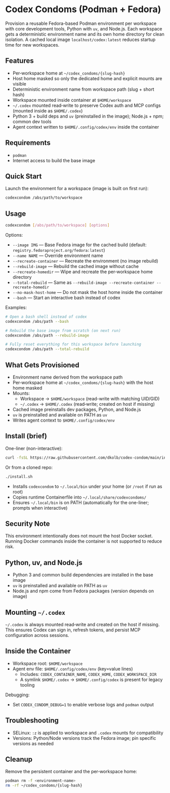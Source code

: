 # Codex Condoms (Podman + Fedora)

Provision a reusable Fedora-based Podman environment per workspace with core development tools, Python with `uv`, and Node.js. Each workspace gets a deterministic environment name and its own home directory for clean isolation. A cached local image `localhost/codex:latest` reduces startup time for new workspaces.

## Features

- Per‑workspace home at `~/codex_condoms/{slug-hash}`
- Host home masked so only the dedicated home and explicit mounts are visible
- Deterministic environment name from workspace path (slug + short hash)
- Workspace mounted inside container at `$HOME/workspace`
- `~/.codex` mounted read‑write to preserve Codex auth and MCP configs (mounted inside as `$HOME/.codex`)
- Python 3 + build deps and `uv` (preinstalled in the image); Node.js + npm; common dev tools
- Agent context written to `$HOME/.config/codex/env` inside the container

## Requirements

- `podman`
- Internet access to build the base image

## Quick Start

Launch the environment for a workspace (image is built on first run):

```bash
codexcondom /abs/path/to/workspace
```

## Usage

```bash
codexcondom [/abs/path/to/workspace] [options]
```

Options:

- `--image IMG` — Base Fedora image for the cached build (default: `registry.fedoraproject.org/fedora:latest`)
- `--name NAME` — Override environment name
- `--recreate-container` — Recreate the environment (no image rebuild)
- `--rebuild-image` — Rebuild the cached image without cache
- `--recreate-homedir` — Wipe and recreate the per‑workspace home directory
- `--total-rebuild` — Same as `--rebuild-image --recreate-container --recreate-homedir`
- `--no-mask-host-home` — Do not mask the host home inside the container
- `--bash` — Start an interactive bash instead of codex

Examples:

```bash
# Open a bash shell instead of codex
codexcondom /abs/path --bash

# Rebuild the base image from scratch (on next run)
codexcondom /abs/path --rebuild-image

# Fully reset everything for this workspace before launching
codexcondom /abs/path --total-rebuild
```

## What Gets Provisioned

- Environment name derived from the workspace path
- Per‑workspace home at `~/codex_condoms/{slug-hash}` with the host home masked
- Mounts:
  - Workspace → `$HOME/workspace` (read-write with matching UID/GID)
  - `~/.codex` → `$HOME/.codex` (read‑write; created on host if missing)
- Cached image preinstalls dev packages, Python, and Node.js
- `uv` is preinstalled and available on PATH as `uv`
- Writes agent context to `$HOME/.config/codex/env`

## Install (brief)

One-liner (non-interactive):

```bash
curl -fsSL https://raw.githubusercontent.com/dkolb/codex-condom/main/install.sh | bash
```

Or from a cloned repo:

```bash
./install.sh
```

- Installs `codexcondom` to `~/.local/bin` under your home (or `/root` if run as root)
- Copies runtime Containerfile into `~/.local/share/codexcondoms/`
- Ensures `~/.local/bin` is on PATH (automatically for the one-liner; prompts when interactive)

## Security Note

This environment intentionally does not mount the host Docker socket. Running Docker commands inside the container is not supported to reduce risk.

## Python, uv, and Node.js

- Python 3 and common build dependencies are installed in the base image
- `uv` is preinstalled and available on PATH as `uv`
- Node.js and npm come from Fedora packages (version depends on image)

## Mounting `~/.codex`

`~/.codex` is always mounted read‑write and created on the host if missing. This ensures Codex can sign in, refresh tokens, and persist MCP configuration across sessions.

## Inside the Container

- Workspace root: `$HOME/workspace`
- Agent env file: `$HOME/.config/codex/env` (key=value lines)
  - Includes: `CODEX_CONTAINER_NAME`, `CODEX_HOME`, `CODEX_WORKSPACE_DIR`
  - A symlink `$HOME/.codex` → `$HOME/.config/codex` is present for legacy tooling

Debugging:

- Set `CODEX_CONDOM_DEBUG=1` to enable verbose logs and `podman` output

<!-- distrobox.ini is no longer used in this workflow. -->

## Troubleshooting

- SELinux: `:z` is applied to workspace and `.codex` mounts for compatibility
- Versions: Python/Node versions track the Fedora image; pin specific versions as needed

## Cleanup

Remove the persistent container and the per‑workspace home:

```bash
podman rm -f <environment-name>
rm -rf ~/codex_condoms/{slug-hash}
```
